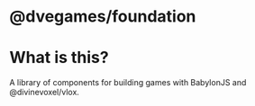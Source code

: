 # **@dvegames/foundation**

# What is this?

A library of components for building games with BabylonJS and @divinevoxel/vlox.
